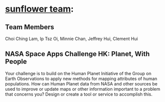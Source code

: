 # [sunflower team](https://2020.spaceappschallenge.org/challenges/inform/automated-detection-hazards/teams/sunflower-jellyfish/project):  

## Team Members  
Choi Ching Lam, Ip Tsz Oi, Minnie Chan, Jeffrey Hui, Clement Hui  

## NASA Space Apps Challenge HK: Planet, With People  

Your challenge is to build on the Human Planet Initiative of the Group on Earth Observations to apply new methods for mapping attributes of human populations. How can Human Planet data from NASA and other sources be used to improve or update maps or other information important to a problem that concerns you? Design or create a tool or service to accomplish this.
